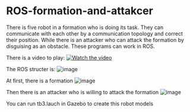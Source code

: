 # ROS-formation-and-attakcer
There is five robot in a formation who is doing its task. They can communicate with each other by a communication topology and correct their position. While there is an attacker who can attack the formation by disguising as an obstacle. These programs can work in ROS.

There is a video to play:
[![Watch the video](https://github.com/redglassli/ROS-formation-and-attacker/blob/master/pic/ROS_attacker.png)](https://youtu.be/mNgf9vVI_R0)

The ROS structer is:
![image](https://github.com/redglassli/ROS-formation-and-attacker/blob/master/pic/ROS_Structer.png)

At first, there is a formation
![image](https://github.com/redglassli/ROS-formation-and-attacker/blob/master/pic/ROS_Formation.png)

Then there is an attacker who is willing to attack the formation
![image](https://github.com/redglassli/ROS-formation-and-attacker/blob/master/pic/ROS_attacker.png)

You can run tb3.lauch in Gazebo to create this robot models
